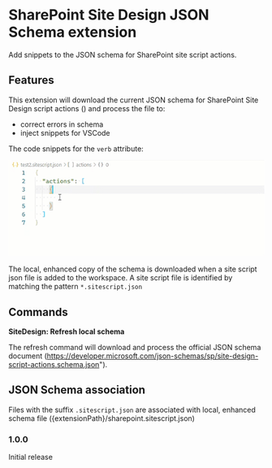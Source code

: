 # SharePoint Site Design JSON Schema extension

Add snippets to the JSON schema for SharePoint site script actions.

## Features

This extension will download the current JSON schema for SharePoint Site Design script actions () and process the file to:
- correct errors in schema
- inject snippets for VSCode

The code snippets for the `verb` attribute:

![Action IntelliSense](media/readme1.gif)

The local, enhanced copy of the schema is downloaded when a site script json file is added to the workspace. A site script file is identified by matching the pattern `*.sitescript.json`


## Commands

**SiteDesign: Refresh local schema**

The refresh command will download and process the official JSON schema document (https://developer.microsoft.com/json-schemas/sp/site-design-script-actions.schema.json").


## JSON Schema association

Files with the suffix `.sitescript.json` are associated with local, enhanced schema file ({extensionPath}/sharepoint.sitescript.json)



### 1.0.0

Initial release

